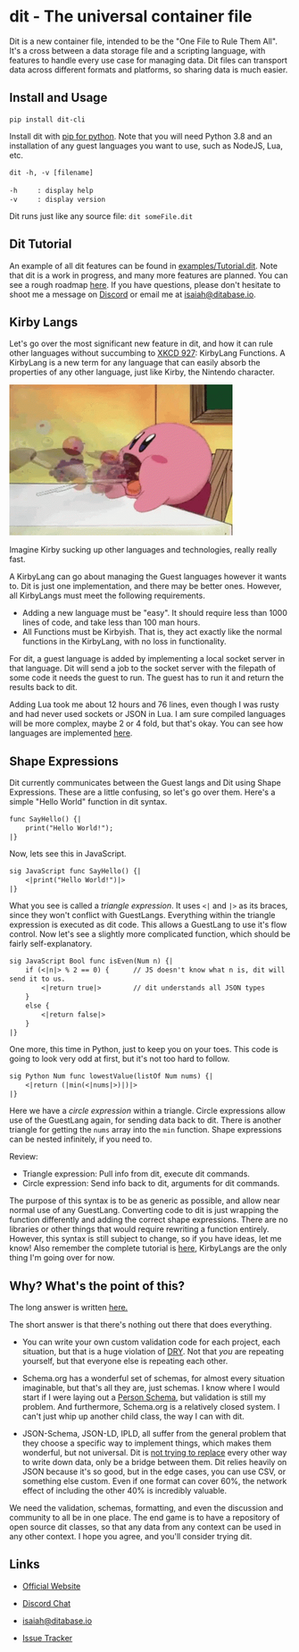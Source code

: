 # dit - The universal container file
Dit is a new container file, intended to be the "One File to Rule Them All". It's a cross between a data storage file and a scripting language, with features to handle every use case for managing data. Dit files can transport data across different formats and platforms, so sharing data is much easier.

## Install and Usage

    pip install dit-cli

Install dit with [pip for python](https://pip.pypa.io/en/stable/installing/). Note that you will need Python 3.8 and an installation of any guest languages you want to use, such as NodeJS, Lua, etc.

    dit -h, -v [filename]

    -h     : display help
    -v     : display version

Dit runs just like any source file: `dit someFile.dit`

## Dit Tutorial
An example of all dit features can be found in [examples/Tutorial.dit](https://github.com/ditabase/dit-cli/blob/master/examples/Tutorial.dit). Note that dit is a work in progress, and many more features are planned. You can see a rough roadmap [here](https://github.com/ditabase/dit-cli/blob/master/docs/FeatureRoadMap.md). If you have questions, please don't hesitate to shoot me a message on [Discord](https://discord.gg/7shhUxy) or email me at isaiah@ditabase.io.

## Kirby Langs
Let's go over the most significant new feature in dit, and how it can rule other languages without succumbing to [XKCD 927](https://xkcd.com/927/): KirbyLang Functions. A KirbyLang is a new term for any language that can easily absorb the properties of any other language, just like Kirby, the Nintendo character.

![Kirby sucking up food](https://github.com/ditabase/dit-cli/blob/functions/docs/gifs/kirby.gif)

Imagine Kirby sucking up other languages and technologies, really really fast.

A KirbyLang can go about managing the Guest languages however it wants to. Dit is just one implementation, and there may be better ones. However, all KirbyLangs must meet the following requirements.

- Adding a new language must be "easy". It should require less than 1000 lines of code, and take less than 100 man hours.
- All Functions must be Kirbyish. That is, they act exactly like the normal functions in the KirbyLang, with no loss in functionality.

For dit, a guest language is added by implementing a local socket server in that language. Dit will send a job to the socket server with the filepath of some code it needs the guest to run. The guest has to run it and return the results back to dit.

Adding Lua took me about 12 hours and 76 lines, even though I was rusty and had never used sockets or JSON in Lua. I am sure compiled languages will be more complex, maybe 2 or 4 fold, but that's okay. You can see how languages are implemented [here](https://github.com/ditabase/dits/blob/master/langs/commonLangs.dit).

## Shape Expressions
Dit currently communicates between the Guest langs and Dit using Shape Expressions. These are a little confusing, so let's go over them. Here's a simple "Hello World" function in dit syntax.

```
func SayHello() {|
    print("Hello World!");
|}
```

 Now, lets see this in JavaScript.

```
sig JavaScript func SayHello() {|
    <|print("Hello World!")|>
|}
```

What you see is called a *triangle expression*. It uses `<|` and `|>` as its braces, since they won't conflict with GuestLangs. Everything within the triangle expression is executed as dit code. This allows a GuestLang to use it's flow control. Now let's see a slightly more complicated function, which should be fairly self-explanatory.

```
sig JavaScript Bool func isEven(Num n) {|
    if (<|n|> % 2 == 0) {      // JS doesn't know what n is, dit will send it to us.
        <|return true|>        // dit understands all JSON types
    }
    else {
        <|return false|>
    }
|}
```

One more, this time in Python, just to keep you on your toes. This code is going to look very odd at first, but it's not too hard to follow.

```
sig Python Num func lowestValue(listOf Num nums) {|
    <|return (|min(<|nums|>)|)|>
|}
```

Here we have a *circle expression* within a triangle. Circle expressions allow use of the GuestLang again, for sending data back to dit. There is another triangle for getting the `nums` array into the `min` function. Shape expressions can be nested infinitely, if you need to.

Review:
- Triangle expression: Pull info from dit, execute dit commands.
- Circle expression: Send info back to dit, arguments for dit commands.

The purpose of this syntax is to be as generic as possible, and allow near normal use of any GuestLang. Converting code to dit is just wrapping the function differently and adding the correct shape expressions. There are no libraries or other things that would require rewriting a function entirely. However, this syntax is still subject to change, so if you have ideas, let me know! Also remember the complete tutorial is [here](https://github.com/ditabase/dit-cli/blob/master/examples/Tutorial.dit), KirbyLangs are the only thing I'm going over for now.

## Why? What's the point of this?

The long answer is written [here.](https://github.com/isaiahshiner/dit-cli/blob/master/docs/whats-the-point.md)

The short answer is that there's nothing out there that does everything.

* You can write your own custom validation code for each project, each situation, but that is a huge violation of [DRY](https://en.wikipedia.org/wiki/Don%27t_repeat_yourself). Not that *you* are repeating yourself, but that everyone else is repeating each other.
  
* Schema.org has a wonderful set of schemas, for almost every situation imaginable, but that's all they are, just schemas. I know where I would start if I were laying out a [Person Schema](https://schema.org/Person), but validation is still my problem. And furthermore, Schema.org is a relatively closed system. I can't just whip up another child class, the way I can with dit.

* JSON-Schema, JSON-LD, IPLD, all suffer from the general problem that they choose a specific way to implement things, which makes them wonderful, but not universal. Dit is [not trying to replace](https://xkcd.com/927/) every other way to write down data, only be a bridge between them. Dit relies heavily on JSON because it's so good, but in the edge cases, you can use CSV, or something else custom. Even if one format can cover 60%, the network effect of including the other 40% is incredibly valuable.

We need the validation, schemas, formatting, and even the discussion and community to all be in one place. The end game is to have a repository of open source dit classes, so that any data from any context can be used in any other context. I hope you agree, and you'll consider trying dit.

## Links
* [Official Website](https://www.ditabase.io/)

* [Discord Chat](https://discord.gg/7shhUxy)

* isaiah@ditabase.io

* [Issue Tracker](https://github.com/isaiahshiner/dit-cli/issues)
